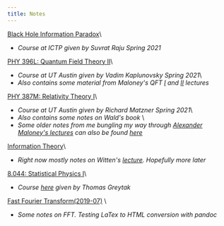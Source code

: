```yaml
---
title: Notes
---
```

[Black Hole Information Paradox](./black_hole_information/notes.pdf)\\
- *Course at ICTP given by Suvrat Raju Spring 2021*


[PHY 396L: Quantum Field Theory II](./phy396l/notes.pdf)\\
- *Course at UT Austin given by Vadim Kaplunovsky Spring 2021*\\
- *Also contains some material from Maloney's QFT [I](http://www.physics.mcgill.ca/~maloney/610/) and [II](http://www.physics.mcgill.ca/~maloney/673_2015/) lectures*


[PHY 387M: Relativity Theory I](./phy387m/notes.pdf)\\
- *Course at UT Austin given by Richard Matzner Spring 2021*\\
- *Also contains some notes on Wald's book* \\
- *Some older notes from me bungling my way through [Alexander Maloney's lectures](http://www.physics.mcgill.ca/~maloney/514/514_2010/index.html) can also be found [here](./phy387m/maloney.pdf)*

[Information Theory](./information_theory/notes.pdf)\\
- *Right now mostly notes on Witten's [lecture](https://arxiv.org/pdf/1805.11965.pdf). Hopefully more later*

[8.044: Statistical Physics I](./8.044/notes.pdf)\\
- *Course [here](https://ocw.mit.edu/courses/physics/8-044-statistical-physics-i-spring-2013/index.htm) given by Thomas Greytak* 

[Fast Fourier Transform(2019-07)](./fft) \\
- *Some notes on FFT. Testing LaTex to HTML conversion with pandoc*
